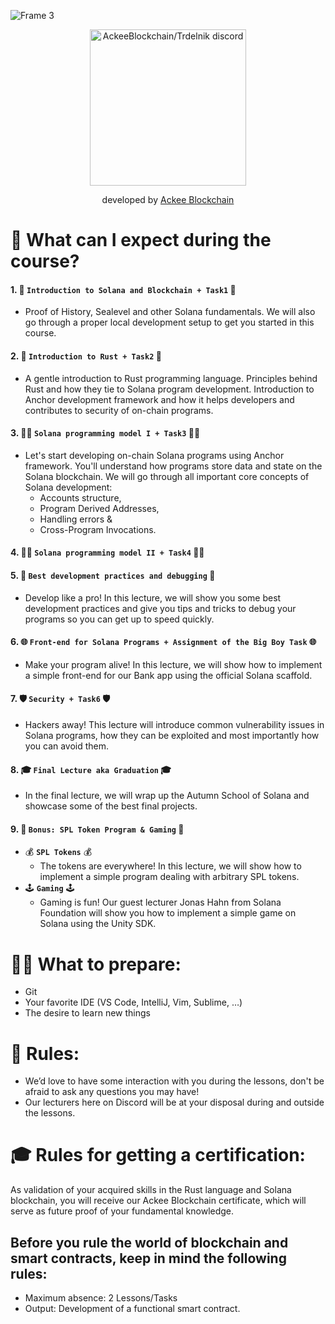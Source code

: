 ![Frame 3](https://github.com/Ackee-Blockchain/.github/assets/56036748/5048e766-40b1-4d24-9d6e-883fbfcc277e)

<div align="center">

<a href="https://discord.gg/x7qXXnGCsa">
  <img src="https://discordapp.com/api/guilds/867746290678104064/widget.png?style=banner2" width="250" title="AckeeBlockchain/Trdelnik discord">
</a>

developed by [Ackee Blockchain](https://ackeeblockchain.com)

</div>

# 📝 What can I expect during the course?

#### 1. 👋 **`Introduction to Solana and Blockchain + Task1`** 👋
- Proof of History, Sealevel and other Solana fundamentals. We will also go through a proper local development setup to get you started in this course.
#### 2. 🧡 **`Introduction to Rust + Task2`** 🧡 
- A gentle introduction to Rust programming language. Principles behind Rust and how they tie to Solana program development.
Introduction to Anchor development framework and how it helps developers and contributes to security of on-chain programs.
#### 3. 👩‍💻 **`Solana programming model I + Task3`** 👩‍💻 
- Let's start developing on-chain Solana programs using Anchor framework. You'll understand how programs store data and state on the Solana blockchain. We will go through all important core concepts of Solana development:
  - Accounts structure,
  - Program Derived Addresses,
  - Handling errors &
  - Cross-Program Invocations.
#### 4. 👩‍💻 **`Solana programming model II + Task4`** 👩‍💻
#### 5. 🐛 **`Best development practices and debugging`** 🐛
- Develop like a pro! In this lecture, we will show you some best development practices and give you tips and tricks to debug your programs so you can get up to speed quickly.
#### 6. 🌐 **`Front-end for Solana Programs + Assignment of the Big Boy Task`** 🌐
- Make your program alive! In this lecture, we will show how to implement a simple front-end for our Bank app using the official Solana scaffold.
#### 7. 🛡️ **`Security + Task6`** 🛡️ 
- Hackers away! This lecture will introduce common vulnerability issues in Solana programs, how they can be exploited and most importantly how you can avoid them.
#### 8. 🎓 **`Final Lecture aka Graduation`** 🎓
- In the final lecture, we will wrap up the Autumn School of Solana and showcase some of the best final projects.
#### 9. 🍖 **`Bonus: SPL Token Program & Gaming`** 🍖
- 💰 **`SPL Tokens`** 💰
  - The tokens are everywhere! In this lecture, we will show how to implement a simple program dealing with arbitrary SPL tokens.
- 🕹️ **`Gaming`** 🕹️
  - Gaming is fun! Our guest lecturer Jonas Hahn from Solana Foundation will show you how to implement a simple game on Solana using the Unity SDK.

# 🧑‍💻 What to prepare:
- Git
- Your favorite IDE (VS Code, IntelliJ, Vim, Sublime, …)
- The desire to learn new things

# 🤝 Rules:
- We’d love to have some interaction with you during the lessons, don't be afraid to ask any questions you may have!
- Our lecturers here on Discord will be at your disposal during and outside the lessons.

# 🎓 Rules for getting a certification:
As validation of your acquired skills in the Rust language and Solana blockchain, you will receive our Ackee Blockchain certificate, which will serve as future proof of your fundamental knowledge.

## Before you rule the world of blockchain and smart contracts, keep in mind the following rules:
- Maximum absence: 2 Lessons/Tasks
- Output: Development of a functional smart contract.
